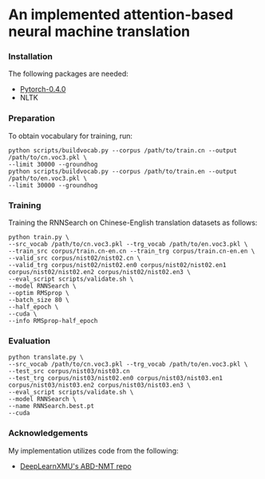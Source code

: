 An implemented attention-based neural machine translation
=====================================================================

### Installation
The following packages are needed:
* [Pytorch-0.4.0](https://github.com/pytorch/pytorch)
* NLTK

### Preparation
To obtain vocabulary for training, run:
```
python scripts/buildvocab.py --corpus /path/to/train.cn --output /path/to/cn.voc3.pkl \
--limit 30000 --groundhog
python scripts/buildvocab.py --corpus /path/to/train.en --output /path/to/en.voc3.pkl \
--limit 30000 --groundhog
```

### Training
Training the RNNSearch on Chinese-English translation datasets as follows:
```
python train.py \
--src_vocab /path/to/cn.voc3.pkl --trg_vocab /path/to/en.voc3.pkl \
--train_src corpus/train.cn-en.cn --train_trg corpus/train.cn-en.en \
--valid_src corpus/nist02/nist02.cn \
--valid_trg corpus/nist02/nist02.en0 corpus/nist02/nist02.en1 corpus/nist02/nist02.en2 corpus/nist02/nist02.en3 \
--eval_script scripts/validate.sh \
--model RNNSearch \
--optim RMSprop \
--batch_size 80 \
--half_epoch \
--cuda \
--info RMSprop-half_epoch 
```

### Evaluation
```
python translate.py \
--src_vocab /path/to/cn.voc3.pkl --trg_vocab /path/to/en.voc3.pkl \
--test_src corpus/nist03/nist03.cn
--test_trg corpus/nist03/nist02.en0 corpus/nist03/nist03.en1 corpus/nist03/nist03.en2 corpus/nist03/nist03.en3 \
--eval_script scripts/validate.sh \
--model RNNSearch \
--name RNNSearch.best.pt
--cuda 
```

### Acknowledgements

My implementation utilizes code from the following:
* [DeepLearnXMU's ABD-NMT repo](https://github.com/DeepLearnXMU/ABD-NMT)
